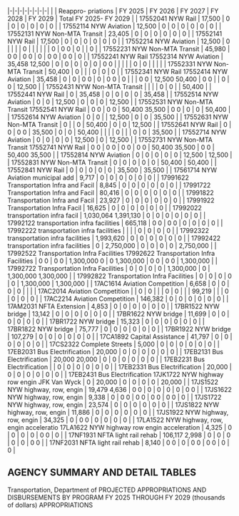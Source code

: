 |-|-|-|-|-|-|-|-|
| | Reappro-  priations | FY 2025 | FY 2026 | FY 2027 | FY 2028 | FY 2029 | Total FY 2025- FY 2029 |
| 17552041 NYW Rail | 17,500 | 0 | 0 | 0 | 0 | 0 | 0 |
| 17552114 NYW Aviation | 12,500 | 0 | 0 | 0 | 0 | 0 | 0 |
| 17552131 NYW Non-MTA Transit | 23,405 | 0 | 0 | 0 | 0 | 0 | 0 |
| 17552141 NYW Rail | 17,500 | 0 | 0 | 0 | 0 | 0 | 0 |
| 17552214 NYW Aviation | 12,500 | 0 | | | | 0 | |
| | | | 0 | 0  0 | 0 | | 0 |
| 17552231 NYW Non-MTA Transit | 45,980 | 0  0 | 0  0 | 0 | 0  0 | 0  0 | 0 |
| 17552241 NYW Rail 17552314 NYW Aviation | 35,458  12,500 | 0 | 0 | 0 | 0 | 0 | 0  0 |
| | | | 0 | 0 | | | |
| 17552331 NYW Non-MTA Transit | 50,400 | 0 | | | 0 | 0 | 0 |
| 17552341 NYW Rail 17552414 NYW Aviation | 35,458 | 0 | 0 | 0  0 | 0 | 0  0 | 0 |
| | 0  0 | 12,500  50,400 | 0  0 | | 0 | 0 | 12,500 |
| 17552431 NYW Non-MTA Transit | | | | 0 | 0 | | 50,400 |
| 17552441 NYW Rail | 0 | 35,458 | 0 | 0 | 0 | 0 | 35,458 |
| 17552514 NYW Aviation | 0 | 0 | 12,500 | 0 | 0 | 0 | 12,500 |
| 17552531 NYW Non-MTA Transit 17552541 NYW Rail | 0  0 | 0  0 | 50,400  35,500 | 0  0 | 0 | 0 | 50,400 |
| 17552614 NYW Aviation | 0 | 0 | | 12,500 | 0 | 0 | 35,500 |
| 17552631 NYW Non-MTA Transit | 0 | | 0 | 50,400 | 0 | 0 | 12,500 |
| 17552641 NYW Rail | 0 | 0 | 0  0 | 35,500 | 0 | 0 | 50,400 |
| | | 0 | | | 0 | 0 | 35,500 |
| 17552714 NYW Aviation | 0 | 0 | 0 | 0 | 12,500 | 0 | 12,500 |
| 17552731 NYW Non-MTA Transit 17552741 NYW Rail | 0  0 | 0  0 | 0  0 | 0  0 | 50,400  35,500 | 0  0 | 50,400  35,500 |
| 17552814 NYW Aviation | 0 | 0 | 0 | 0 | 0 | 12,500 | 12,500 |
| 17552831 NYW Non-MTA Transit | 0 | 0 | 0 | 0 | 0 | 50,400 | 50,400 |
| 17552841 NYW Rail | 0 | 0 | 0 | 0 | 0 | 35,500 | 35,500 |
| 17561714 NYW Aviation municipal add | 9,717 | 0 | 0 | 0 | 0 | 0 | 0 |
| 17991622 Transportation Infra and Facil | 8,845 | 0 | 0 | 0 | 0 | 0 | 0 |
| 17991722 Transportation Infra and Facil | 80,416 | 0 | 0 | 0 | 0 | 0 | 0 |
| 17991822 Transportation Infra and Facil | 23,927 | 0 | 0 | 0 | 0 | 0 | 0 |
| 17991922 Transportation Infra Facil | 16,625 | 0 | 0 | 0 | 0 | 0 | 0 |
| 17992022 transportation infra facil | 1,030,064  1,391,130 | 0 | 0 | 0 | 0 | 0 | 0 |
| 17992122 transportation infra facilities | 665,118 | 0  0 | 0  0 | 0 | 0 | 0 | 0 |
| 17992222 transportation infra facilities | | | | 0 | 0 | 0 | 0 |
| 17992322 transportation infra facilities | 1,993,620 | 0 | 0 | 0 | 0 | 0 | 0 |
| 17992422 transportation infra facilities | 0 | 2,750,000 | 0 | 0 | 0 | 0 | 2,750,000 |
| 17992522 Transportation Infra Facilities 17992622 Transportation Infra Facilities | 0  0 | 0  0 | 1,300,000  0 | 0  1,300,000 | 0  0 | 0  0 | 1,300,000 |
| 17992722 Transportation Infra Facilities | 0 | 0 | 0 | 0 | 1,300,000 | 0 | 1,300,000  1,300,000 |
| 17992822 Transportation Infra Facilities | 0 | 0 | 0 | 0 | 0 | 1,300,000 | 1,300,000 |
| 17AC1614 Aviation Competition | 6,658 | 0 | 0 | 0 | 0 | | |
| 17AC2014 Aviation Competition | | 0 | 0 | | | 0 | 0 |
| | 99,219 | | | 0 | 0 | 0 | 0 |
| 17AC2214 Aviation Competition | 146,382 | 0 | 0 | 0 | 0 | 0 | 0 |
| 17AM2031 NFTA Extension | 4,853 | 0 | 0 | 0 | 0 | 0 | 0 |
| 17BR1522 NYW bridge | 13,142 | 0 | 0 | 0 | 0 | 0 | 0 |
| 17BR1622 NYW bridge | 11,699 | 0 | 0 | 0 | 0 | 0 | 0 |
| 17BR1722 NYW bridge | 15,323 | 0 | 0 | 0 | 0 | 0 | 0 |
| 17BR1822 NYW bridge | 75,777 | 0 | 0 | 0 | 0 | 0 | 0 |
| 17BR1922 NYW bridge | 107,279 | 0 | 0 | 0 | 0 | 0 | 0 |
| 17CA1892 Capital Assistance | 41,797 | 0 | 0 | 0 | 0 | 0 | 0 |
| 17CS2322 Complete Streets | 5,000 | 0 | 0 | 0 | 0 | 0 | 0 |
| 17EB2031 Bus Electrification | 20,000 | 0 | 0 | 0 | 0 | 0 | 0 |
| 17EB2131 Bus Electrification | 20,000  20,000 | 0 | 0 | 0 | 0 | 0 | 0 |
| 17EB2231 Bus Electrification | | 0 | 0 | 0 | 0 | 0 | 0 |
| 17EB2331 Bus Electrification | 20,000 | 0 | 0 | 0 | 0 | 0 | 0 |
| 17EB2431 Bus Electrification 17JK1722 NYW highway row engin JFK Van Wyck | 0 | 20,000 | 0 | 0 | 0 | 0 | 20,000 |
| 17JS1522 NYW highway, row, engin | 19,479  4,636 | 0  0 | 0 | 0 | 0 | 0 | 0  0 |
| 17JS1622 NYW highway, row, engin | 9,338 | 0 | 0  0 | 0  0 | 0  0 | 0  0 | 0 |
| 17JS1722 NYW highway, row, engin | 23,574 | 0 | 0 | 0 | 0 | 0 | 0 |
| 17JS1822 NYW highway, row, engin | 11,886 | 0 | 0 | 0 | 0 | 0 | 0 |
| 17JS1922 NYW highway, row, engin | 34,325 | 0 | 0  0 | 0 | 0 | 0 | 0 |
| 17LA1522 NYW highway, row, engin acceleratio  17LA1622 NYW highway row engin acceleration | 4,325 | 0 | 0 | 0 | 0 | 0  0 | 0 |
| 17NF1931 NFTA light rail rehab | 106,117  2,998 | 0 | 0 | 0 | 0 | 0 | 0  0 |
| 17NF2031 NFTA light rail rehab | 8,140 | 0  0 | 0 | 0  0 | 0  0 | 0 | 0 |

## **AGENCY SUMMARY AND DETAIL TABLES**

Transportation, Department of PROJECTED APPROPRIATIONS AND DISBURSEMENTS BY PROGRAM FY 2025 THROUGH FY 2029 (thousands of dollars) APPROPRIATIONS
